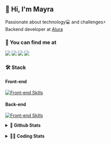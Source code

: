 ## 👋 Hi, I'm Mayra

Passionate about technology💻 and challenges⚡  
Backend developer at [Alura](https://www.alura.com.br)   

### 💬 You can find me at

<a href="https://mayra.dev" target="_blank" rel="noopener"><img src="https://img.shields.io/badge/-mayra.dev-005FED?style=flat&logo=Google-chrome&logoColor=white"/></a>
<a href="https://linkedin.com/in/mayraamaral" target="_blank" rel="noopener"><img src="https://img.shields.io/badge/-/mayraamaral-0077B5?style=flat&logo=Linkedin&logoColor=white"/></a>
<a href="mailto:mayra@mayra.dev" target="_blank" rel="noopener"><img src="https://img.shields.io/badge/-mayra@mayra.dev-D14836?style=flat&logo=Gmail&logoColor=white"/></a>
<a href="" target="_blank" rel="noopener"><img src="https://img.shields.io/badge/-mayraamaral-7289DA?style=flat&logo=Discord&logoColor=white"/></a>

### 🛠️ Stack
#### Front-end

[![Front-end Skills](https://skillicons.dev/icons?i=react,next,angular,redux,styledcomponents,html,css,sass,js,ts,figma)](https://skillicons.dev)
#### Back-end

[![Front-end Skills](https://skillicons.dev/icons?i=java,spring,hibernate,aws,idea,postgres,mysql,git,linux,bash,nodejs,docker,kubernetes,jenkins)](https://skillicons.dev)


<details>
    <summary><strong>📌 Github Stats</strong></summary>
    <br />
    <div align="center">
        <table>
      <td><img height="160em" src="https://github-readme-stats.vercel.app/api?username=mayraamaral&show_icons=true&theme=algolia&hide_border=true&hide=stars&count_private=true" alt="Readme stats"></td>
      <td><img height="160em" src="https://github-readme-stats.vercel.app/api/top-langs/?username=mayraamaral&&layout=compact&&theme=algolia&hide_border=true&langs_count=6" alt="Language stats"></td>
       </table>
  </div> 
    

  <p align="center">
    <img src="https://github-readme-streak-stats.herokuapp.com?user=mayraamaral&theme=dark&hide_border=true&date_format=j%20M%5B%20Y%5D&locale=pt-br&background=050F2C&ring=0195DD&fire=23AA7D&currStreakLabel=23AA7D" alt="Streak stats">
  </p> 
</details>

<br />

<details>
  <summary><strong>👩‍💻 Coding Stats</strong></summary>
  <br />
  
  <!--START_SECTION:waka-->
![Code Time](http://img.shields.io/badge/Code%20Time-643%20hrs%2047%20mins-blue)

**🐱 My GitHub Data** 

> 📦 588.2 kB Used in GitHub's Storage 
 > 
> 🏆 980 Contributions in the Year 2024
 > 
> 🚫 Not Opted to Hire
 > 
> 📜 62 Public Repositories 
 > 
> 🔑 33 Private Repositories 
 > 
**I'm an Early 🐤** 

```text
🌞 Morning                9787 commits        ██████░░░░░░░░░░░░░░░░░░░   23.10 % 
🌆 Daytime                27113 commits       ████████████████░░░░░░░░░   63.98 % 
🌃 Evening                5199 commits        ███░░░░░░░░░░░░░░░░░░░░░░   12.27 % 
🌙 Night                  277 commits         ░░░░░░░░░░░░░░░░░░░░░░░░░   00.65 % 
```
📅 **I'm Most Productive on Wednesday** 

```text
Monday                   6959 commits        ████░░░░░░░░░░░░░░░░░░░░░   16.42 % 
Tuesday                  5035 commits        ███░░░░░░░░░░░░░░░░░░░░░░   11.88 % 
Wednesday                14652 commits       █████████░░░░░░░░░░░░░░░░   34.58 % 
Thursday                 9312 commits        █████░░░░░░░░░░░░░░░░░░░░   21.97 % 
Friday                   5695 commits        ███░░░░░░░░░░░░░░░░░░░░░░   13.44 % 
Saturday                 304 commits         ░░░░░░░░░░░░░░░░░░░░░░░░░   00.72 % 
Sunday                   419 commits         ░░░░░░░░░░░░░░░░░░░░░░░░░   00.99 % 
```


📊 **This Week I Spent My Time On** 

```text
🕑︎ Time Zone: America/Sao_Paulo

💬 Programming Languages: 
Java                     6 hrs 47 mins       █████████████░░░░░░░░░░░░   50.50 % 
SQL                      3 hrs 24 mins       ██████░░░░░░░░░░░░░░░░░░░   25.30 % 
JavaScript               2 hrs 37 mins       █████░░░░░░░░░░░░░░░░░░░░   19.50 % 
JSP                      14 mins             ░░░░░░░░░░░░░░░░░░░░░░░░░   01.80 % 
CSS                      10 mins             ░░░░░░░░░░░░░░░░░░░░░░░░░   01.34 % 

🔥 Editors: 
IntelliJ IDEA            13 hrs 5 mins       ████████████████████████░   97.34 % 
VS Code                  21 mins             █░░░░░░░░░░░░░░░░░░░░░░░░   02.66 % 

💻 Operating System: 
Linux                    13 hrs 26 mins      █████████████████████████   100.00 % 
```

**I Mostly Code in Java** 

```text
Java                     123 repos           ███████░░░░░░░░░░░░░░░░░░   27.89 % 
JavaScript               101 repos           ██████░░░░░░░░░░░░░░░░░░░   22.90 % 
TypeScript               83 repos            █████░░░░░░░░░░░░░░░░░░░░   18.82 % 
Python                   2 repos             ░░░░░░░░░░░░░░░░░░░░░░░░░   00.45 % 
Dockerfile               1 repo              ░░░░░░░░░░░░░░░░░░░░░░░░░   00.23 % 
```




 Last Updated on 06/12/2024 19:21:50 UTC
<!--END_SECTION:waka-->

</details>
